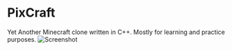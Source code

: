# PixCraft
Yet Another Minecraft clone written in C++. Mostly for learning and practice purposes.
![Screenshot](https://i.imgur.com/PoEf7Qz.png)
